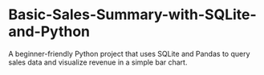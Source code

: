 # Basic-Sales-Summary-with-SQLite-and-Python
A beginner-friendly Python project that uses SQLite and Pandas to query sales data and visualize revenue in a simple bar chart.
